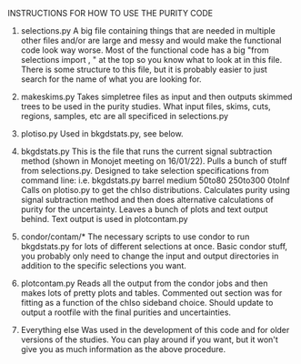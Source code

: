 INSTRUCTIONS FOR HOW TO USE THE PURITY CODE


1. selections.py
   A big file containing things that are needed in multiple other files and/or are large and messy and would make the functional code look way worse.
   Most of the functional code has a big "from selections import <Variables>, <Functions>" at the top so you know what to look at in this file.
   There is some structure to this file, but it is probably easier to just search for the name of what you are looking for.

2. makeskims.py
   Takes simpletree files as input and then outputs skimmed trees to be used in the purity studies. 
   What input files, skims, cuts, regions, samples, etc are all specificed in selections.py

3. plotiso.py
   Used in bkgdstats.py, see below.

4. bkgdstats.py
   This is the file that runs the current signal subtraction method (shown in Monojet meeting on 16/01/22). Pulls a bunch of stuff from selections.py.
   Designed to take selection specifications from command line: i.e. bkgdstats.py barrel medium 50to80 250to300 0toInf
   Calls on plotiso.py to get the chIso distributions.
   Calculates purity using signal subtraction method and then does alternative calculations of purity for the uncertainty.
   Leaves a bunch of plots and text output behind. Text output is used in plotcontam.py

5. condor/contam/*
   The necessary scripts to use condor to run bkgdstats.py for lots of different selections at once. 
   Basic condor stuff, you probably only need to change the input and output directories in addition to the specific selections you want.

6. plotcontam.py
   Reads all the output from the condor jobs and then makes lots of pretty plots and tables.
   Commented out section was for fitting as a function of the chIso sideband choice.
   Should update to output a rootfile with the final purities and uncertainties.

7. Everything else
   Was used in the development of this code and for older versions of the studies. 
   You can play around if you want, but it won't give you as much information as the above procedure.